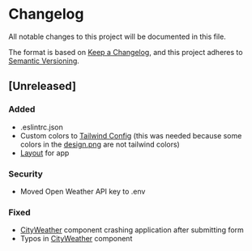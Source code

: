 # Changelog

All notable changes to this project will be documented in this file.

The format is based on [Keep a Changelog](https://keepachangelog.com/en/1.0.0/),
and this project adheres to [Semantic Versioning](https://semver.org/spec/v2.0.0.html).

## [Unreleased]

### Added

- .eslintrc.json
- Custom colors to [Tailwind Config](tailwind.config.js) (this was needed because some colors in the [design.png](design.png) are not tailwind colors)
- [Layout](components/main-layout.tsx) for app

### Security

- Moved Open Weather API key to .env

### Fixed

- [CityWeather](components/city-weather.tsx) component crashing application after submitting form
- Typos in [CityWeather](components/city-weather.tsx) component
